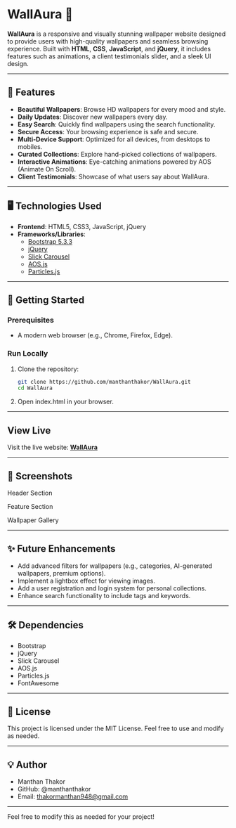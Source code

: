 # WallAura 🌟  
**WallAura** is a responsive and visually stunning wallpaper website designed to provide users with high-quality wallpapers and seamless browsing experience. Built with **HTML**, **CSS**, **JavaScript**, and **jQuery**, it includes features such as animations, a client testimonials slider, and a sleek UI design.

---

## 🚀 Features
- **Beautiful Wallpapers**: Browse HD wallpapers for every mood and style.
- **Daily Updates**: Discover new wallpapers every day.
- **Easy Search**: Quickly find wallpapers using the search functionality.
- **Secure Access**: Your browsing experience is safe and secure.
- **Multi-Device Support**: Optimized for all devices, from desktops to mobiles.
- **Curated Collections**: Explore hand-picked collections of wallpapers.
- **Interactive Animations**: Eye-catching animations powered by AOS (Animate On Scroll).
- **Client Testimonials**: Showcase of what users say about WallAura.

---

## 🖥️ Technologies Used
- **Frontend**: HTML5, CSS3, JavaScript, jQuery
- **Frameworks/Libraries**:
  - [Bootstrap 5.3.3](https://getbootstrap.com/)
  - [jQuery](https://jquery.com/)
  - [Slick Carousel](https://kenwheeler.github.io/slick/)
  - [AOS.js](https://michalsnik.github.io/aos/)
  - [Particles.js](https://vincentgarreau.com/particles.js/)

---

## 📖 Getting Started
### Prerequisites
- A modern web browser (e.g., Chrome, Firefox, Edge).

### Run Locally
1. Clone the repository:  
   ```bash
   git clone https://github.com/manthanthakor/WallAura.git
   cd WallAura
2. Open index.html in your browser.

---

## View Live
Visit the live website: [**WallAura**](https://manthanthakor.github.io/WallAura/)

---

## 📸 Screenshots
Header Section

Feature Section

Wallpaper Gallery

---

## ✨ Future Enhancements
- Add advanced filters for wallpapers (e.g., categories, AI-generated wallpapers, premium options).
- Implement a lightbox effect for viewing images.
- Add a user registration and login system for personal collections.
- Enhance search functionality to include tags and keywords.

--- 

## 🛠️ Dependencies
- Bootstrap
- jQuery
- Slick Carousel
- AOS.js
- Particles.js
- FontAwesome

---

## 📝 License
This project is licensed under the MIT License. Feel free to use and modify as needed.

---

## 💡 Author
- Manthan Thakor
- GitHub: @manthanthakor
- Email: thakormanthan948@gmail.com

---

Feel free to modify this as needed for your project!

